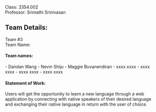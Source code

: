 Class: 3354.002
<br>Professor: Srimathi Srinivasan

<h2>Team Details:</h2>
Team #3
<br>Team Name: 
<br><h4>Team names:</h4>
- Dandan Wang
- Nevin Shiju
- Maggie Buvanendiran
- xxxx xxxx
- xxxx xxxx
- xxxx xxxx
- xxxx xxxx

<h4>Statement of Work: </h4>
Users will get the opportunity to learn a new language through a web application by connecting with native speakers of their desired language and exchanging their native language in return with the user of choice.
